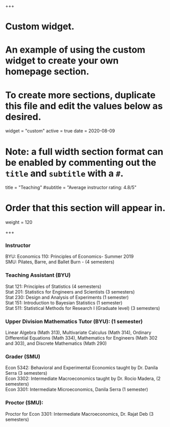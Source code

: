+++
# Custom widget.
# An example of using the custom widget to create your own homepage section.
# To create more sections, duplicate this file and edit the values below as desired.
widget = "custom"
active = true
date = 2020-08-09

# Note: a full width section format can be enabled by commenting out the `title` and `subtitle` with a `#`.
title = "Teaching"
#subtitle = "Average instructor rating: 4.8/5"

# Order that this section will appear in.
weight = 120

+++

### Instructor
BYU: Economics 110: Principles of Economics- Summer 2019\
SMU: Pilates, Barre, and Ballet Burn - (4 semesters)

### Teaching Assistant (BYU)
Stat 121: Principles of Statistics (4 semesters) \
Stat 201: Statistics for Engineers and Scientists (3 semesters) \
Stat 230: Design and Analysis of Experiments (1 semester) \
Stat 151: Introduction to Bayesian Statistics (1 semester) \
Stat 511: Statistical Methods for Research I (Graduate level) (3 semesters) 

### Upper Division Mathematics Tutor (BYU): (1 semester)
Linear Algebra (Math 313), Multivariate Calculus (Math 314), Ordinary Differential  Equations (Math 334), Mathematics for Engineers (Math 302 and 303), and Discrete Mathematics (Math 290) 

### Grader (SMU)
Econ 5342: Behavioral and Experimental Economics taught by Dr. Danila Serra (3 semesters) \
Econ 3302: Intermediate Macroeconomics taught by Dr. Rocio Madera, (2 semesters) \
Econ 3301: Intermediate Microeconomics, Danila Serra (1 semester) 

### Proctor (SMU):
Proctor for Econ 3301: Intermediate Macroeconomics, Dr. Rajat Deb (3 semesters) 